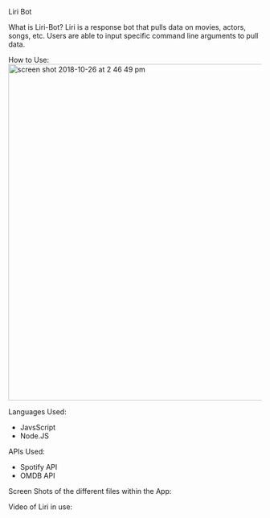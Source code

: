 Liri Bot 

What is Liri-Bot? 
Liri is a response bot that pulls data on movies, actors, songs, etc. Users are able to input specific command line arguments to pull data. 

How to Use:
<img width="669" alt="screen shot 2018-10-26 at 2 46 49 pm" src="https://user-images.githubusercontent.com/37412308/47586462-4c804d80-d92e-11e8-8219-572b581bbed0.png">

Languages Used: 
- JavsScript 
- Node.JS 

APIs Used: 
- Spotify API 
- OMDB API 

Screen Shots of the different files within the App: 


Video of Liri in use: 
